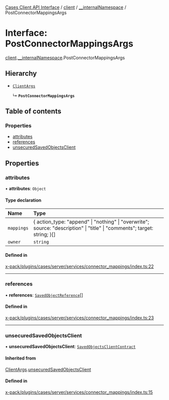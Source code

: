 [Cases Client API Interface](../README.md) / [client](../modules/client.md) / [\_\_internalNamespace](../modules/client.__internalNamespace.md) / PostConnectorMappingsArgs

# Interface: PostConnectorMappingsArgs

[client](../modules/client.md).[__internalNamespace](../modules/client.__internalNamespace.md).PostConnectorMappingsArgs

## Hierarchy

- [`ClientArgs`](client.__internalNamespace.ClientArgs-2.md)

  ↳ **`PostConnectorMappingsArgs`**

## Table of contents

### Properties

- [attributes](client.__internalNamespace.PostConnectorMappingsArgs.md#attributes)
- [references](client.__internalNamespace.PostConnectorMappingsArgs.md#references)
- [unsecuredSavedObjectsClient](client.__internalNamespace.PostConnectorMappingsArgs.md#unsecuredsavedobjectsclient)

## Properties

### attributes

• **attributes**: `Object`

#### Type declaration

| Name | Type |
| :------ | :------ |
| `mappings` | { action\_type: "append" \| "nothing" \| "overwrite"; source: "description" \| "title" \| "comments"; target: string; }[] |
| `owner` | `string` |

#### Defined in

[x-pack/plugins/cases/server/services/connector_mappings/index.ts:22](https://github.com/elastic/kibana/blob/06b0f975f60/x-pack/plugins/cases/server/services/connector_mappings/index.ts#L22)

___

### references

• **references**: [`SavedObjectReference`](client.__internalNamespace.SavedObjectReference.md)[]

#### Defined in

[x-pack/plugins/cases/server/services/connector_mappings/index.ts:23](https://github.com/elastic/kibana/blob/06b0f975f60/x-pack/plugins/cases/server/services/connector_mappings/index.ts#L23)

___

### unsecuredSavedObjectsClient

• **unsecuredSavedObjectsClient**: [`SavedObjectsClientContract`](../modules/client.__internalNamespace.md#savedobjectsclientcontract)

#### Inherited from

[ClientArgs](client.__internalNamespace.ClientArgs-2.md).[unsecuredSavedObjectsClient](client.__internalNamespace.ClientArgs-2.md#unsecuredsavedobjectsclient)

#### Defined in

[x-pack/plugins/cases/server/services/connector_mappings/index.ts:15](https://github.com/elastic/kibana/blob/06b0f975f60/x-pack/plugins/cases/server/services/connector_mappings/index.ts#L15)
